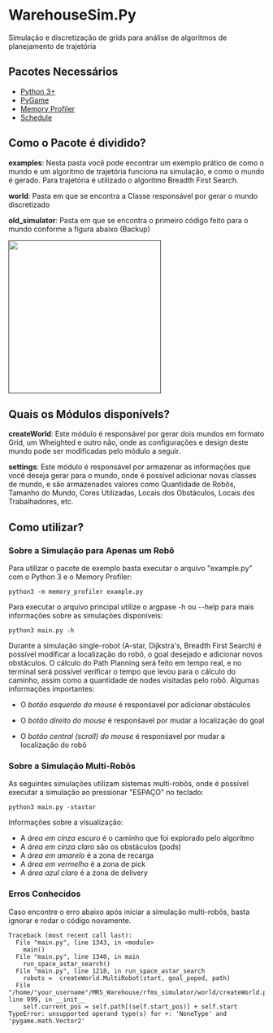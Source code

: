 # WarehouseSim.Py

Simulação e discretização de grids para análise de algoritmos de planejamento de trajetória

## Pacotes Necessários

- [Python 3+](https://docs.python-guide.org/starting/install3/linux/)
- [PyGame](https://pypi.org/project/pygame/)
- [Memory Profiler](https://pypi.org/project/memory-profiler/)
- [Schedule](https://schedule.readthedocs.io/en/stable/)

## Como o Pacote é dividido?

**examples**: Nesta pasta você pode encontrar um exemplo prático de como o mundo e um algoritmo de trajetória funciona
na simulação, e como o mundo é gerado. Para trajetória é utilizado o algoritmo Breadth First Search.

**world**: Pasta em que se encontra a Classe responsável por gerar o mundo discretizado

**old_simulator**: Pasta em que se encontra o primeiro código feito para o mundo conforme a figura abaixo (Backup)

<a href=""><img src="https://i.ibb.co/25SF3LC/simulator-complete.png" align="center" width="300" style="margin-right: 20px;"></a>

## Quais os Módulos disponívels?

**createWorld**: Este módulo é responsável por gerar dois mundos em formato Grid, um Wheighted e outro não, onde
as configurações e design deste mundo pode ser modificadas pelo módulo a seguir.

**settings**: Este módulo é responsável por armazenar as informações que você deseja gerar para o mundo, onde é
possível adicionar novas classes de mundo, e são armazenados valores como Quantidade de Robôs, Tamanho do Mundo,
Cores Utilizadas, Locais dos Obstáculos, Locais dos Trabalhadores, etc.

## Como utilizar?

### Sobre a Simulação para Apenas um Robô
Para utilizar o pacote de exemplo basta executar o arquivo "example.py" com o Python 3 e o Memory Profiler:

```
python3 -m memory_profiler example.py
```

Para executar o arquivo principal utilize o argpase -h ou --help para mais informações sobre as simulações disponíveis:

```
python3 main.py -h 
```  

Durante a simulação single-robot (A-star, Dijkstra's, Breadth First Search) é possível modificar a localização do robô, o goal desejado e adicionar novos obstáculos. O cálculo do Path Planning será feito em tempo real, e no terminal será possível verificar o tempo que levou para o cálculo do caminho, assim como a quantidade de nodes visitadas pelo robô. Algumas informações importantes:

- O _botão esquerdo do mouse_ é responśavel por adicionar obstáculos

- O _botão direito do mouse_ é responśavel por mudar a localização do goal

- O _botão central (scroll) do mouse_ é responśavel por mudar a localização do robô

### Sobre a Simulação Multi-Robôs

As seguintes simulações utilizam sistemas multi-robôs, onde é possível executar a simulação ao pressionar "ESPAÇO" no teclado:

```
python3 main.py -stastar
```

Informações sobre a visualização:

- A *área em cinza escuro* é o caminho que foi explorado pelo algorítmo
- A *área em cinza claro* são os obstáculos (pods)
- A *área em amarelo* é a zona de recarga
- A *área em vermelho* é a zona de pick
- A *área azul claro* é a zona de delivery

### Erros Conhecidos

Caso encontre o erro abaixo após iniciar a simulação multi-robôs, basta ignorar e rodar o código novamente.

```
Traceback (most recent call last):
  File "main.py", line 1343, in <module>
    main()
  File "main.py", line 1340, in main
    run_space_astar_search()
  File "main.py", line 1218, in run_space_astar_search
    robots =  createWorld.MultiRobot(start, goal_poped, path)
  File "/home/"your_username"/MRS_Warehouse/rfms_simulator/world/createWorld.py", line 999, in __init__
    self.current_pos = self.path[(self.start_pos)] + self.start
TypeError: unsupported operand type(s) for +: 'NoneType' and 'pygame.math.Vector2'
```
